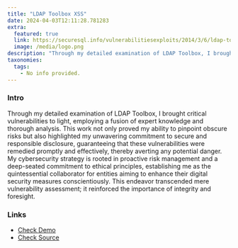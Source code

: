 ```yaml
---
title: "LDAP Toolbox XSS"
date: 2024-04-03T12:11:28.781283
extra:
  featured: true
  link: https://securesql.info/vulnerabilitiesexploits/2014/3/6/ldap-tool-box-vulnerabilities
  image: /media/logo.png
description: "Through my detailed examination of LDAP Toolbox, I brought critical vulnerabilities to light, employing a fusion of expert knowledge and thorough analysis. This work not only proved my ability to pinpoint obscure risks but also highlighted my unwavering commitment to secure and responsible disclosure, guaranteeing that these vulnerabilities were remedied promptly and effectively, thereby averting any potential danger. My cybersecurity strategy is rooted in proactive risk management and a deep-seated commitment to ethical principles, establishing me as the quintessential collaborator for entities aiming to enhance their digital security measures conscientiously. This endeavor transcended mere vulnerability assessment; it reinforced the importance of integrity and foresight."
taxonomies:
  tags:
    - No info provided.
---
```

### Intro

Through my detailed examination of LDAP Toolbox, I brought critical vulnerabilities to light, employing a fusion of expert knowledge and thorough analysis. This work not only proved my ability to pinpoint obscure risks but also highlighted my unwavering commitment to secure and responsible disclosure, guaranteeing that these vulnerabilities were remedied promptly and effectively, thereby averting any potential danger. My cybersecurity strategy is rooted in proactive risk management and a deep-seated commitment to ethical principles, establishing me as the quintessential collaborator for entities aiming to enhance their digital security measures conscientiously. This endeavor transcended mere vulnerability assessment; it reinforced the importance of integrity and foresight.

### Links

- [Check Demo](https://securesql.info/vulnerabilitiesexploits/2014/3/6/ldap-tool-box-vulnerabilities)
- [Check Source](https://securesql.info/vulnerabilitiesexploits/2014/3/6/ldap-tool-box-vulnerabilities)
